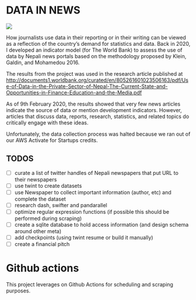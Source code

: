 # DATA IN NEWS
![](https://github.com/ayushsubedi/datainnews_V2/blob/main/datainnews_v2/static/img/showcase.png?raw=true)

How journalists use data in their reporting or in their writing can be viewed as a reflection of the country’s demand for statistics and data. Back in 2020, I developed an indicator model (for The World Bank) to assess the use of data by Nepali news portals based on the methodology proposed by Klein, Galdin, and Mohamedou 2016. 

The results from the project was used in the research article published at http://documents1.worldbank.org/curated/en/805261601023506163/pdf/Use-of-Data-in-the-Private-Sector-of-Nepal-The-Current-State-and-Opportunities-in-Finance-Education-and-the-Media.pdf

As of 9th February 2020, the results showed that very few news articles indicate the source of data or mention development indicators. However, articles that discuss data, reports, research, statistics, and related topics do critically engage with these ideas.

Unfortunately, the data collection process was halted because we ran out of our AWS Activate for Startups credits. 

## TODOS
- [ ] curate a list of twitter handles of Nepali newspapers that put URL to their newspapers
- [ ] use twint to create datasets
- [ ] use Newspaper to collect important information (author, etc) and complete the dataset
- [ ] research dash, swifter and pandarallel
- [ ] optimize regular expression functions (if possible this should be performed during scraping)
- [ ] create a sqlite database to hold access information (and design schema around other meta)
- [ ] add checkpoints (using twint resume or build it manually)
- [ ] create a financial pitch

# Github actions

This project leverages on Github Actions for scheduling and scraping purposes. 
